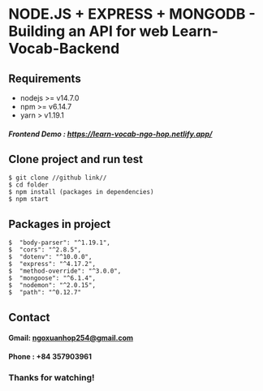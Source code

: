 # NODE.JS + EXPRESS + MONGODB - Building an API for web Learn-Vocab-Backend

## Requirements

* nodejs >= v14.7.0
* npm >= v6.14.7
* yarn > v1.19.1

##### Frontend Demo : https://learn-vocab-ngo-hop.netlify.app/

## Clone project and run test

```
$ git clone //github link//
$ cd folder
$ npm install (packages in dependencies)
$ npm start

```

## Packages in project

```
$  "body-parser": "^1.19.1",
$  "cors": "^2.8.5",
$  "dotenv": "^10.0.0",
$  "express": "^4.17.2",
$  "method-override": "^3.0.0",
$  "mongoose": "^6.1.4",
$  "nodemon": "^2.0.15",
$  "path": "^0.12.7"

```
## Contact

#### Gmail: ngoxuanhop254@gmail.com
#### Phone : +84 357903961



### Thanks for watching!
